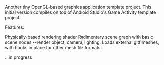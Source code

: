 Another tiny OpenGL-based graphics application template project. This initial version compiles on top of Android Studio's Game Activity template project.

Features:

Physically-based rendering shader
Rudimentary scene graph with basic scene nodes --render object, camera, lighting.
Loads external gltf meshes, with hooks in place for other mesh file formats.

...in progress

